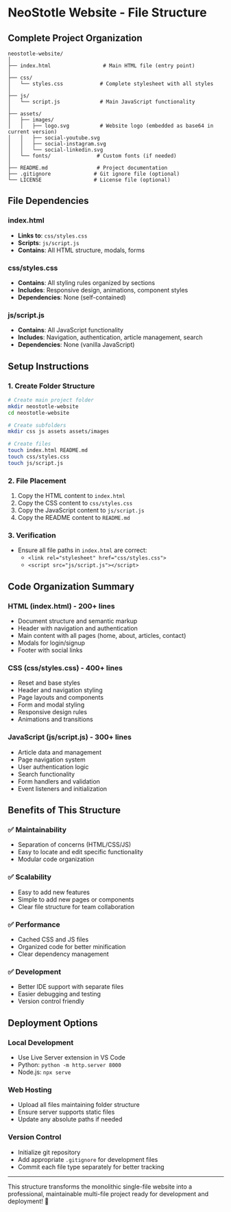 # NeoStotle Website - File Structure

## Complete Project Organization

```
neostotle-website/
│
├── index.html                 # Main HTML file (entry point)
│
├── css/
│   └── styles.css            # Complete stylesheet with all styles
│
├── js/
│   └── script.js             # Main JavaScript functionality
│
├── assets/
│   ├── images/
│   │   ├── logo.svg          # Website logo (embedded as base64 in current version)
│   │   ├── social-youtube.svg
│   │   ├── social-instagram.svg
│   │   └── social-linkedin.svg
│   └── fonts/               # Custom fonts (if needed)
│
├── README.md                # Project documentation
├── .gitignore              # Git ignore file (optional)
└── LICENSE                 # License file (optional)
```

## File Dependencies

### index.html
- **Links to**: `css/styles.css`
- **Scripts**: `js/script.js`
- **Contains**: All HTML structure, modals, forms

### css/styles.css
- **Contains**: All styling rules organized by sections
- **Includes**: Responsive design, animations, component styles
- **Dependencies**: None (self-contained)

### js/script.js
- **Contains**: All JavaScript functionality
- **Includes**: Navigation, authentication, article management, search
- **Dependencies**: None (vanilla JavaScript)

## Setup Instructions

### 1. Create Folder Structure
```bash
# Create main project folder
mkdir neostotle-website
cd neostotle-website

# Create subfolders
mkdir css js assets assets/images

# Create files
touch index.html README.md
touch css/styles.css
touch js/script.js
```

### 2. File Placement
1. Copy the HTML content to `index.html`
2. Copy the CSS content to `css/styles.css`
3. Copy the JavaScript content to `js/script.js`
4. Copy the README content to `README.md`

### 3. Verification
- Ensure all file paths in `index.html` are correct:
  - `<link rel="stylesheet" href="css/styles.css">`
  - `<script src="js/script.js"></script>`

## Code Organization Summary

### HTML (index.html) - 200+ lines
- Document structure and semantic markup
- Header with navigation and authentication
- Main content with all pages (home, about, articles, contact)
- Modals for login/signup
- Footer with social links

### CSS (css/styles.css) - 400+ lines
- Reset and base styles
- Header and navigation styling
- Page layouts and components
- Form and modal styling
- Responsive design rules
- Animations and transitions

### JavaScript (js/script.js) - 300+ lines
- Article data and management
- Page navigation system
- User authentication logic
- Search functionality
- Form handlers and validation
- Event listeners and initialization

## Benefits of This Structure

### ✅ **Maintainability**
- Separation of concerns (HTML/CSS/JS)
- Easy to locate and edit specific functionality
- Modular code organization

### ✅ **Scalability**
- Easy to add new features
- Simple to add new pages or components
- Clear file structure for team collaboration

### ✅ **Performance**
- Cached CSS and JS files
- Organized code for better minification
- Clear dependency management

### ✅ **Development**
- Better IDE support with separate files
- Easier debugging and testing
- Version control friendly

## Deployment Options

### Local Development
- Use Live Server extension in VS Code
- Python: `python -m http.server 8000`
- Node.js: `npx serve`

### Web Hosting
- Upload all files maintaining folder structure
- Ensure server supports static files
- Update any absolute paths if needed

### Version Control
- Initialize git repository
- Add appropriate `.gitignore` for development files
- Commit each file type separately for better tracking

---

This structure transforms the monolithic single-file website into a professional, maintainable multi-file project ready for development and deployment! 🚀
